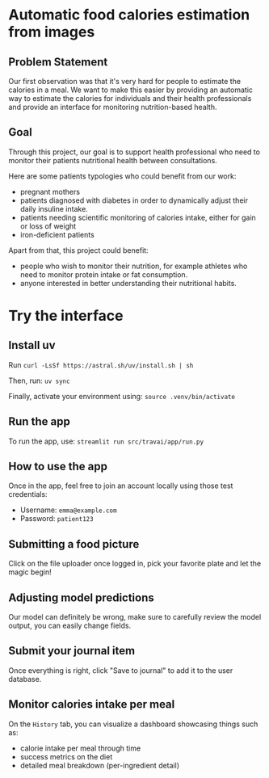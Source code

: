 # Automatic food calories estimation from images

## Problem Statement

Our first observation was that it's very hard for people to estimate the calories in a meal. We want to make this easier by providing an automatic way to estimate the calories for individuals and their health professionals and provide an interface for monitoring nutrition-based health.

## Goal

Through this project, our goal is to support health professional who need to monitor their patients nutritional health between consultations.

Here are some patients typologies who could benefit from our work:
- pregnant mothers
- patients diagnosed with diabetes in order to dynamically adjust their daily insuline intake.
- patients needing scientific monitoring of calories intake, either for gain or loss of weight
- iron-deficient patients

Apart from that, this project could benefit:
- people who wish to monitor their nutrition, for example athletes who need to monitor protein intake or fat consumption.
- anyone interested in better understanding their nutritional habits.

# Try the interface

## Install uv
Run
`curl -LsSf https://astral.sh/uv/install.sh | sh`

Then, run: `uv sync`

Finally, activate your environment using: `source .venv/bin/activate`

## Run the app

To run the app, use: `streamlit run src/travai/app/run.py`

## How to use the app

Once in the app, feel free to join an account locally using those test credentials:

- Username: `emma@example.com`
- Password: `patient123`

## Submitting a food picture

Click on the file uploader once logged in, pick your favorite plate and let the magic begin!

## Adjusting model predictions

Our model can definitely be wrong, make sure to carefully review the model output, you can easily change fields.

## Submit your journal item

Once everything is right, click "Save to journal" to add it to the user database.

## Monitor calories intake per meal

On the `History` tab, you can visualize a dashboard showcasing things such as:
- calorie intake per meal through time
- success metrics on the diet
- detailed meal breakdown (per-ingredient detail)
